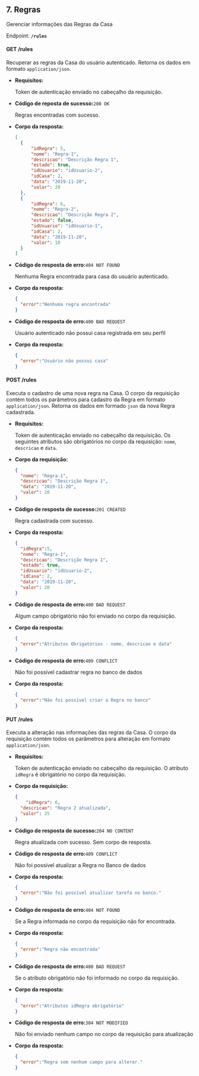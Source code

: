 ## 7. Regras

Gerenciar informações das Regras da Casa

Endpoint: **`/rules`**



#### GET /rules

Recuperar as regras da Casa do usuário autenticado. Retorna os dados em formato `application/json`.

* **Requisitos:**

  Token de autenticação enviado no cabeçalho da requisição.

* **Código de reposta de sucesso:**`200 OK`

  Regras encontradas com sucesso.

* **Corpo da resposta:**

  ```json
  [
    {
        "idRegra": 5,
        "nome": "Regra-1",
        "descricao": "Descrição Regra 1",
        "estado": true,
        "idUsuario": "idUsuario-2",
        "idCasa": 2,
        "data": "2019-11-20",
        "valor": 20
    },
    {
        "idRegra": 6,
        "nome": "Regra-2",
        "descricao": "Descrição Regra 2",
        "estado": false,
        "idUsuario": "idUsuario-1",
        "idCasa": 2,
        "data": "2019-11-20",
        "valor": 10
    }
  ]
  ```

* **Código de resposta de erro:**`404 NOT FOUND`

  Nenhuma Regra encontrada para casa do usuário autenticado.

* **Corpo da resposta:**

  ```Json
  {
  	"error":"Nenhuma regra encontrada"
  }
  ```
* **Código de resposta de erro:**`400 BAD REQUEST`

  Usuário autenticado não possui casa registrada em seu perfil

* **Corpo da resposta:**

  ```Json
  {
  	"error":"Usuário não possui casa"
  }
  ```

#### POST /rules

Executa o cadastro de uma nova regra na Casa. O corpo da requisição contém todos os parâmetros para cadastro da Regra em formato `application/json`. Retorna os dados em formado `json` da nova Regra cadastrada.

* **Requisitos:**

  Token de autenticação enviado no cabeçalho da requisição.
  Os seguintes atributos são obrigatórios no corpo da requisição: `nome`, `descricao` e `data`.

* **Corpo da requisição:**

  ```json
  {
    "nome": "Regra-1",
    "descricao": "Descrição Regra 1",
    "data": "2019-11-20",
    "valor": 20
  }
  ```
  
* **Código de resposta de sucesso:**`201 CREATED`

  Regra cadastrada com sucesso.

* **Corpo da resposta:**

  ```json
  {
    "idRegra":5,
    "nome": "Regra-1",
    "descricao": "Descrição Regra 1",
    "estado": true,
    "idUsuario": "idUsuario-2",
    "idCasa": 2,
    "data": "2019-11-20",
    "valor": 20
  }
  ```
  
* **Código de resposta de erro:**`400 BAD REQUEST`

  Algum campo obrigatório não foi enviado no corpo da requisição.

* **Corpo da resposta:**

  ```json
  {
  	"error":"Atributos Obrigatórios - nome, descricao e data"
  }
  ```
  
* **Código de resposta de erro:**`409 CONFLICT`

  Não foi possível cadastrar regra no banco de dados

* **Corpo da resposta:**

  ```json
  {
  	"error":"Não foi possível criar a Regra no banco"
  }
  ```


#### PUT /rules

Executa a alteração nas informações das regras da Casa. O corpo da requisição contém todos os parâmetros para alteração em formato `application/json`. 

* **Requisitos:**
  
  Token de autenticação enviado no cabeçalho da requisição.
  O atributo `idRegra` é obrigatório no corpo da requisição.

* **Corpo da requisição:**

  ```json
  {
	  "idRegra": 6,
    "descricao": "Regra 2 atualizada",
    "valor": 35
  }
  ```

* **Código de resposta de sucesso:**`204 NO CONTENT`

  Regra atualizada com sucesso. Sem corpo de resposta.
  
  
* **Código de resposta de erro:**`409 CONFLICT`

  Não foi possível atualizar a Regra no Banco de dados

* **Corpo da resposta:**

  ```json
  {
  	"error":"Não foi possível atualizar tarefa no banco."
  }
  ```

* **Código de resposta de erro:**`404 NOT FOUND`

  Se a Regra informada no corpo da requisição não for encontrada.

* **Corpo da resposta:**

  ```json
  {
  	"error":"Regra não encontrada"
  }
  ```

* **Código de resposta de erro:**`400 BAD REQUEST`

  Se o atributo obrigatório não foi informado no corpo da requisição.

* **Corpo da resposta:**

  ```json
  {
  	"error":"Atributos idRegra obrigatório"
  }
  ```
  
* **Código de resposta de erro:**`304 NOT MODIFIED`

  Não foi enviado nenhum campo no corpo da requisição para atualização

* **Corpo da resposta:**

  ```json
  {
  	"error":"Regra sem nenhum campo para alterar."
  }
  ```
